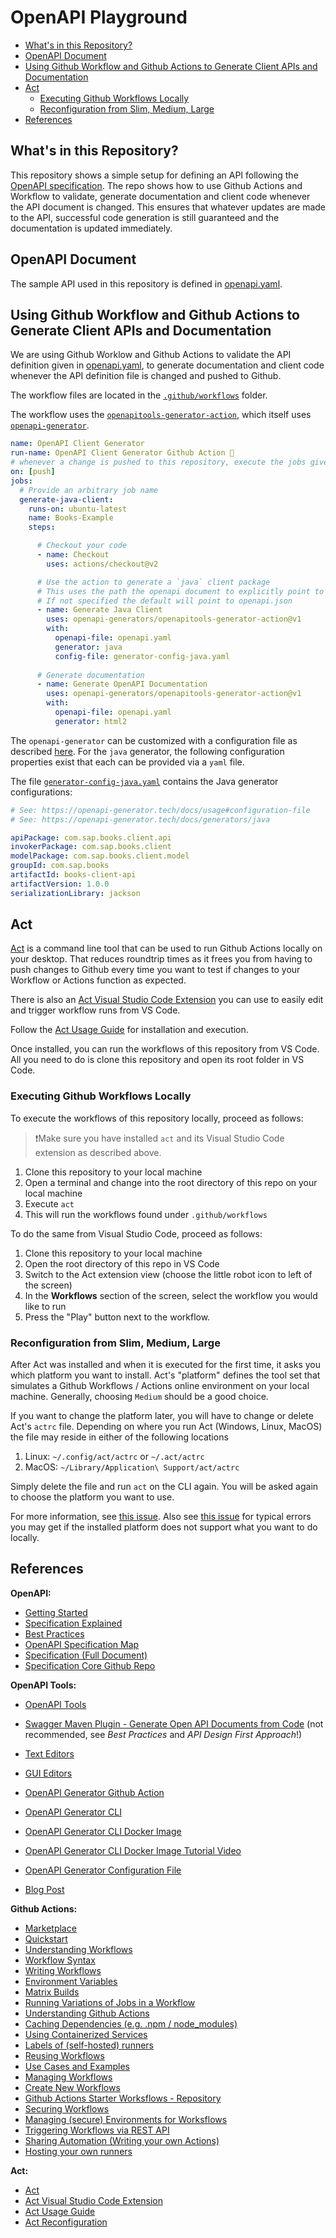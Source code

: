 # OpenAPI Playground

- [What's in this Repository?](#whats-in-this-repository)
- [OpenAPI Document](#openapi-document)
- [Using Github Workflow and Github Actions to Generate Client APIs and Documentation](#using-github-workflow-and-github-actions-to-generate-client-apis-and-documentation)
- [Act](#act)
  - [Executing Github Workflows Locally](#executing-github-workflows-locally)
  - [Reconfiguration from Slim, Medium, Large](#reconfiguration-from-slim-medium-large)
- [References](#references)

## What's in this Repository?

This repository shows a simple setup for defining an API following the [OpenAPI specification](https://learn.openapis.org/). The repo shows how to use Github Actions and Workflow to validate, generate documentation and client code whenever the API document is changed. This ensures that whatever updates are made to the API, successful code generation is still guaranteed and the documentation is updated immediately.

## OpenAPI Document

The sample API used in this repository is defined in [openapi.yaml](openapi.yaml).

## Using Github Workflow and Github Actions to Generate Client APIs and Documentation

We are using Github Worklow and Github Actions to validate the API definition given in [openapi.yaml](openapi.yaml), to generate documentation and client code whenever the API definition file is changed and pushed to Github.

The workflow files are located in the [`.github/workflows`](.github/workflows/) folder. 

The workflow uses the [`openapitools-generator-action`](https://github.com/openapi-generators/openapitools-generator-action), which itself uses [`openapi-generator`](https://github.com/OpenAPITools/openapi-generator).

```yaml
name: OpenAPI Client Generator
run-name: OpenAPI Client Generator Github Action 🚀
# whenever a change is pushed to this repository, execute the jobs given below.
on: [push]
jobs:
  # Provide an arbitrary job name
  generate-java-client:
    runs-on: ubuntu-latest
    name: Books-Example
    steps:

      # Checkout your code
      - name: Checkout
        uses: actions/checkout@v2

      # Use the action to generate a `java` client package
      # This uses the path the openapi document to explicitly point to openapi.yaml in the current workspace.
      # If not specified the default will point to openapi.json
      - name: Generate Java Client
        uses: openapi-generators/openapitools-generator-action@v1
        with:
          openapi-file: openapi.yaml
          generator: java
          config-file: generator-config-java.yaml
    
      # Generate documentation
      - name: Generate OpenAPI Documentation
        uses: openapi-generators/openapitools-generator-action@v1
        with:
          openapi-file: openapi.yaml
          generator: html2
```

The `openapi-generator` can be customized with a configuration file as described [here](https://openapi-generator.tech/docs/usage#configuration-file). For the `java` generator, the following configuration properties exist that each can be provided via a `yaml` file. 

The file [`generator-config-java.yaml`](generator-config-java.yaml) contains the Java generator configurations:

```yaml
# See: https://openapi-generator.tech/docs/usage#configuration-file
# See: https://openapi-generator.tech/docs/generators/java

apiPackage: com.sap.books.client.api
invokerPackage: com.sap.books.client
modelPackage: com.sap.books.client.model
groupId: com.sap.books
artifactId: books-client-api
artifactVersion: 1.0.0
serializationLibrary: jackson
```

## Act 

[Act](https://github.com/nektos/act) is a command line tool that can be used to run Github Actions locally on your desktop. That reduces roundtrip times as it frees you from having to push changes to Github every time you want to test if changes to your Workflow or Actions function as expected.

There is also an [Act Visual Studio Code Extension](https://sanjulaganepola.github.io/github-local-actions-docs/) you can use to easily edit and trigger workflow runs from VS Code.

Follow the [Act Usage Guide](https://nektosact.com/usage/index.html) for installation and execution.

Once installed, you can run the workflows of this repository from VS Code. All you need to do is clone this repository and open its root folder in VS Code.

### Executing Github Workflows Locally

To execute the workflows of this repository locally, proceed as follows:

> ❗Make sure you have installed `act` and its Visual Studio Code extension as described above.

1. Clone this repository to your local machine
2. Open a terminal and change into the root directory of this repo on your local machine
3. Execute `act`
4. This will run the workflows found under `.github/workflows`

To do the same from Visual Studio Code, proceed as follows:

1. Clone this repository to your local machine
2. Open the root directory of this repo in VS Code
3. Switch to the Act extension view (choose the little robot icon to left of the screen)
4. In the **Workflows** section of the screen, select the workflow you would like to run
5. Press the "Play" button next to the workflow.

### Reconfiguration from Slim, Medium, Large

After Act was installed and when it is executed for the first time, it asks you which platform you want to install. Act's "platform" defines the tool set that simulates a Github Workflows / Actions online environment on your local machine. Generally, choosing `Medium` should be a good choice.

If you want to change the platform later, you will have to change or delete Act's `actrc` file.
Depending on where you run Act (Windows, Linux, MacOS) the file may reside in either of the following locations

1. Linux: `~/.config/act/actrc` or `~/.act/actrc`
2. MacOS: `~/Library/Application\ Support/act/actrc`

Simply delete the file and run `act` on the CLI again. You will be asked again to choose the platform you want to use.

For more information, see [this issue](https://github.com/nektos/act/discussions/2401). Also see [this issue](https://github.com/nektos/act/issues/107) for typical errors you may get if the installed platform does not support what you want to do locally.

## References

**OpenAPI:**

* [Getting Started](https://learn.openapis.org/)
* [Specification Explained](https://learn.openapis.org/specification/)
* [Best Practices](https://learn.openapis.org/best-practices.html)
* [OpenAPI Specification Map](https://openapi-map.apihandyman.io/?version=3.0)
* [Specification (Full Document)](https://swagger.io/specification/)
* [Specification Core Github Repo](https://github.com/swagger-api/swagger-core)

**OpenAPI Tools:**

* [OpenAPI Tools](https://openapi.tools/)
* [Swagger Maven Plugin - Generate Open API Documents from Code](https://github.com/kongchen/swagger-maven-plugin) (not recommended, see *Best Practices* and *API Design First Approach*!)

* [Text Editors](https://tools.openapis.org/categories/text-editors)
* [GUI Editors](https://tools.openapis.org/categories/gui-editors)
* [OpenAPI Generator Github Action](https://github.com/openapi-generators/openapitools-generator-action)
* [OpenAPI Generator CLI](https://github.com/OpenAPITools/openapi-generator)
* [OpenAPI Generator CLI Docker Image](https://hub.docker.com/r/openapitools/openapi-generator-cli/tags)
* [OpenAPI Generator CLI Docker Image Tutorial Video](https://www.youtube.com/watch?v=9MuEP01h1XU)
* [OpenAPI Generator Configuration File](https://openapi-generator.tech/docs/usage#configuration-file)
* [Blog Post](https://www.propelauth.com/post/autogenerating-clients-with-fastapi-and-github-actions)

**Github Actions:**

* [Marketplace](https://github.com/marketplace)
* [Quickstart](https://docs.github.com/en/actions/writing-workflows/quickstart)
* [Understanding Workflows](https://docs.github.com/en/actions/writing-workflows/about-workflows#understanding-the-workflow-file)
* [Workflow Syntax](https://docs.github.com/en/actions/writing-workflows/workflow-syntax-for-github-actions#about-yaml-syntax-for-workflows)
* [Writing Workflows](https://docs.github.com/en/actions/writing-workflows)
* [Environment Variables](https://docs.github.com/en/actions/writing-workflows/choosing-what-your-workflow-does/accessing-contextual-information-about-workflow-runs)
* [Matrix Builds](https://docs.github.com/en/actions/writing-workflows/workflow-syntax-for-github-actions#jobsjob_idstrategymatrix)
* [Running Variations of Jobs in a Workflow](https://docs.github.com/en/actions/writing-workflows/choosing-what-your-workflow-does/running-variations-of-jobs-in-a-workflow)
* [Understanding Github Actions](https://docs.github.com/en/actions/about-github-actions/understanding-github-actions)
* [Caching Dependencies (e.g. .npm / node_modules)](https://docs.github.com/en/actions/using-workflows/caching-dependencies-to-speed-up-workflows)
* [Using Containerized Services](https://docs.github.com/en/actions/using-containerized-services)
* [Labels of (self-hosted) runners](https://docs.github.com/en/actions/writing-workflows/about-workflows#using-labels-to-route-workflows)
* [Reusing Workflows](https://docs.github.com/en/actions/using-workflows/reusing-workflows)
* [Use Cases and Examples](https://docs.github.com/en/actions/use-cases-and-examples)
* [Managing Workflows](https://docs.github.com/en/actions/managing-workflow-runs-and-deployments)
* [Create New Workflows](https://github.com/FWinkler79/open-api-playground/actions/new)
* [Github Actions Starter Worksflows - Repository](https://github.com/actions/starter-workflows)
* [Securing Workflows](https://docs.github.com/en/actions/security-guides/using-githubs-security-features-to-secure-your-use-of-github-actions)
* [Managing (secure) Environments for Worksflows](https://docs.github.com/en/actions/managing-workflow-runs-and-deployments/managing-deployments/managing-environments-for-deployment)
* [Triggering Workflows via REST API](https://docs.github.com/en/rest/repos/repos#create-a-repository-dispatch-event)
* [Sharing Automation (Writing your own Actions)](https://docs.github.com/en/actions/sharing-automations)
* [Hosting your own runners](https://docs.github.com/en/actions/hosting-your-own-runners)

**Act:**
* [Act](https://github.com/nektos/act)
* [Act Visual Studio Code Extension](https://sanjulaganepola.github.io/github-local-actions-docs/)
* [Act Usage Guide](https://nektosact.com/usage/index.html)
* [Act Reconfiguration](https://github.com/nektos/act/discussions/2401)